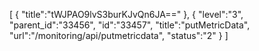 [
	{
		"title":"tWJPAO9lvS3burKJvQn6JA=="
	},
	{
		"level":"3",
		"parent_id":"33456",
		"id":"33457",
		"title":"putMetricData",
		"url":"/monitoring/api/putmetricdata",
		"status":"2"
	}
]